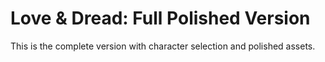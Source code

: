 # Love & Dread: Full Polished Version
This is the complete version with character selection and polished assets.